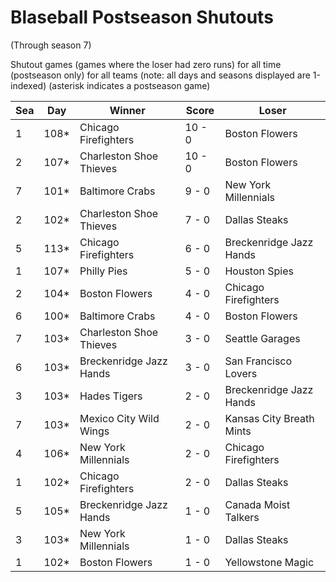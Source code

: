 # Blaseball Postseason Shutouts
(Through season 7)



Shutout games (games where the loser had zero runs) for all time (postseason only) for all teams (note: all days and seasons displayed are 1-indexed) (asterisk indicates a postseason game)


| Sea | Day | Winner | Score | Loser | 
| ------ |------ |------ |------ |------ |
| 1 | 108* | Chicago Firefighters | 10 - 0 | Boston Flowers | 
| 2 | 107* | Charleston Shoe Thieves | 10 - 0 | Boston Flowers | 
| 7 | 101* | Baltimore Crabs | 9 - 0 | New York Millennials | 
| 2 | 102* | Charleston Shoe Thieves | 7 - 0 | Dallas Steaks | 
| 5 | 113* | Chicago Firefighters | 6 - 0 | Breckenridge Jazz Hands | 
| 1 | 107* | Philly Pies | 5 - 0 | Houston Spies | 
| 2 | 104* | Boston Flowers | 4 - 0 | Chicago Firefighters | 
| 6 | 100* | Baltimore Crabs | 4 - 0 | Boston Flowers | 
| 7 | 103* | Charleston Shoe Thieves | 3 - 0 | Seattle Garages | 
| 6 | 103* | Breckenridge Jazz Hands | 3 - 0 | San Francisco Lovers | 
| 3 | 103* | Hades Tigers | 2 - 0 | Breckenridge Jazz Hands | 
| 7 | 103* | Mexico City Wild Wings | 2 - 0 | Kansas City Breath Mints | 
| 4 | 106* | New York Millennials | 2 - 0 | Chicago Firefighters | 
| 1 | 102* | Chicago Firefighters | 2 - 0 | Dallas Steaks | 
| 5 | 105* | Breckenridge Jazz Hands | 1 - 0 | Canada Moist Talkers | 
| 3 | 103* | New York Millennials | 1 - 0 | Dallas Steaks | 
| 1 | 102* | Boston Flowers | 1 - 0 | Yellowstone Magic | 


